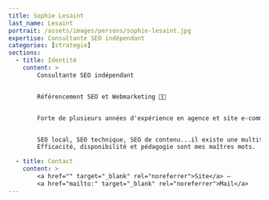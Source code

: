 ```yaml
---
title: Sophie Lesaint
last_name: Lesaint
portrait: /assets/images/persons/sophie-lesaint.jpg
expertise: Consultante SEO indépendant
categories: [strategie]
sections:
  - title: Identité
    content: >
        Consultante SEO indépendant


        Référencement SEO et Webmarketing 👩‍💻


        Forte de plusieurs années d'expérience en agence et site e-commerce en tant que responsable SEO, je propose de l'accompagnement et de la formation pour votre référencement naturel. Boostez votre visibilité sur Google ! 🚀


        SEO local, SEO technique, SEO de contenu...il existe une multitude de manières d'accroître votre visibilité sur les moteurs de recherche selon votre activité. Profitez de mes années d'expérience sur des marchés ultra-concurrentiels et faisons progresser votre business en ligne ensemble !
        Efficacité, disponibilité et pédagogie sont mes maîtres mots.

  - title: Contact
    content: >
        <a href="" target="_blank" rel="noreferrer">Site</a> –
        <a href="mailto:" target="_blank" rel="noreferrer">Mail</a>
---
```

